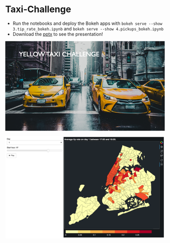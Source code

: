 # Taxi-Challenge
- Run the notebooks and deploy the Bokeh apps with `bokeh serve --show 3.tip_rate_bokeh.ipynb` and `bokeh serve --show 4.pickups_bokeh.ipynb`
- Download the [pptx](Yellow%20Taxi%20Challenge.pptx) to see the presentation!

![cover picture](images/Yellow%20Taxi%20Challenge.png)

![app screenshot](images/app_screenshot.png)

